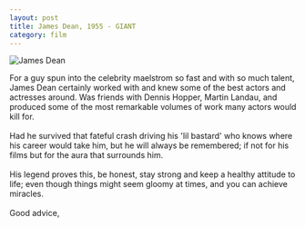 ```yaml
---
layout: post
title: James Dean, 1955 - GIANT
category: film
---
```


<img class="alignright" src="/assets/202921817_24d6fe398e_m.jpg" alt="James Dean" />

For a guy spun into the celebrity maelstrom so fast and with so much talent, James Dean certainly worked with and knew some of the best actors and actresses around.  Was friends with Dennis Hopper, Martin Landau, and produced some of the most remarkable volumes of work many actors would kill for.  <br />
<br />
Had he survived that fateful crash driving his 'lil bastard' who knows where his career would take him, but he will always be remembered; if not for his films but for the aura that surrounds him.<br />
<br />
His legend proves this, be honest, stay strong and keep a healthy attitude to life; even though things might seem gloomy at times, and you can achieve miracles.<br />
<br />
Good advice,
